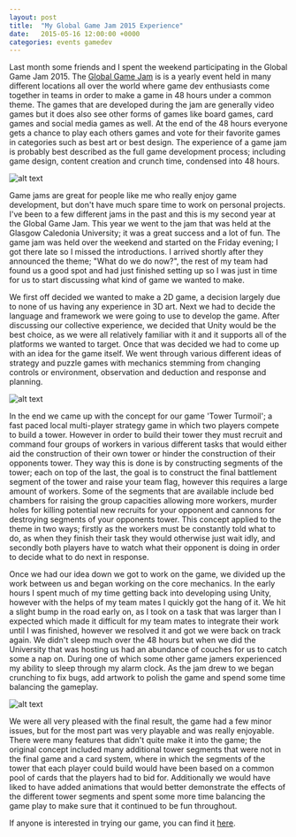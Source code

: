```yaml
---
layout: post
title:  "My Global Game Jam 2015 Experience"
date:   2015-05-16 12:00:00 +0000
categories: events gamedev
---
```


Last month some friends and I spent the weekend participating in the Global Game Jam 2015. The [Global Game Jam][global-game-jam] is is a yearly event held in many different locations all over the world where game dev enthusiasts come together in teams in order to make a game in 48 hours under a common theme. The games that are developed during the jam are generally video games but it does also see other forms of games like board games, card games and social media games as well. At the end of the 48 hours everyone gets a chance to play each others games and vote for their favorite games in categories such as best art or best design. The experience of a game jam is probably best described as the full game development process; including game design, content creation and crunch time, condensed into 48 hours.

![alt text](https://github.com/AerialMantis/aerialmantis.github.io/tree/master/_posts/_images/game-jam-2015.jpg "Game Jam 2015")

Game jams are great for people like me who really enjoy game development, but don't have much spare time to work on personal projects. I've been to a few different jams in the past and this is my second year at the Global Game Jam. This year we went to the jam that was held at the Glasgow Caledonia University; it was a great success and a lot of fun. The game jam was held over the weekend and started on the Friday evening; I got there late so I missed the introductions. I arrived shortly after they announced the theme; "What do we do now?", the rest of my team had found us a good spot and had just finished setting up so I was just in time for us to start discussing what kind of game we wanted to make.

We first off decided we wanted to make a 2D game, a decision largely due to none of us having any experience in 3D art. Next we had to decide the language and framework we were going to use to develop the game. After discussing our collective experience, we decided that Unity would be the best choice, as we were all relatively familiar with it and it supports all of the platforms we wanted to target. Once that was decided we had to come up with an idea for the game itself. We went through various different ideas of strategy and puzzle games with mechanics stemming from changing controls or environment, observation and deduction and response and planning.

![alt text](https://github.com/AerialMantis/aerialmantis.github.io/tree/master/_posts/_images/design-board.jpg "Design Board")

In the end we came up with the concept for our game 'Tower Turmoil'; a fast paced local multi-player strategy game in which two players compete to build a tower. However in order to build their tower they must recruit and command four groups of workers in various different tasks that would either aid the construction of their own tower or hinder the construction of their opponents tower. They way this is done is by constructing segments of the tower; each on top of the last, the goal is to construct the final battlement segment of the tower and raise your team flag, however this requires a large amount of workers. Some of the segments that are available include bed chambers for raising the group capacities allowing more workers, murder holes for killing potential new recruits for your opponent and cannons for destroying segments of your opponents tower. This concept applied to the theme in two ways; firstly as the workers must be constantly told what to do, as when they finish their task they would otherwise just wait idly, and secondly both players have to watch what their opponent is doing in order to decide what to do next in response.

Once we had our idea down we got to work on the game, we divided up the work between us and began working on the core mechanics. In the early hours I spent much of my time getting back into developing using Unity, however with the helps of my team mates I quickly got the hang of it. We hit a slight bump in the road early on, as I took on a task that was larger than I expected which made it difficult for my team mates to integrate their work until I was finished, however we resolved it and got we were back on track again. We didn't sleep much over the 48 hours but when we did the University that was hosting us had an abundance of couches for us to catch some a nap on. During one of which some other game jamers experienced my ability to sleep through my alarm clock. As the jam drew to we began crunching to fix bugs, add artwork to polish the game and spend some time balancing the gameplay.

![alt text](https://github.com/AerialMantis/aerialmantis.github.io/tree/master/_posts/_images/tower-turmoil.jpg "Tower Turmoil")

We were all very pleased with the final result, the game had a few minor issues, but for the most part was very playable and was really enjoyable. There were many features that didn't quite make it into the game; the original concept included many additional tower segments that were not in the final game and a card system, where in which the segments of the tower that each player could build would have been based on a common pool of cards that the players had to bid for. Additionally we would have liked to have added animations that would better demonstrate the effects of the different tower segments and spent some more time balancing the game play to make sure that it continued to be fun throughout.

If anyone is interested in trying our game, you can find it [here][tower-turmoil].

[global-game-jam]: http://globalgamejam.org/
[tower-turmoil]: http://globalgamejam.org/2015/games/tower-turmoil